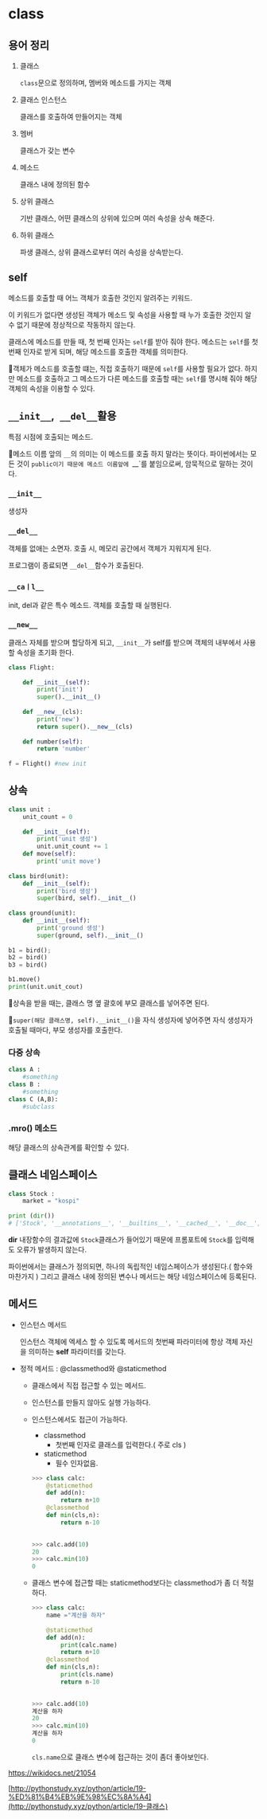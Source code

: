 # class

## 용어 정리

1. 클래스

   `class`문으로 정의하며, 멤버와 메소드를 가지는 객체

2. 클래스 인스턴스

   클래스를 호출하여 만들어지는 객체

3. 멤버

   클래스가 갖는 변수

4. 메소드

   클래스 내에 정의된 함수

5. 상위 클래스

   기반 클래스, 어떤 클래스의 상위에 있으며 여러 속성을 상속 해준다.

6. 하위 클래스

   파생 클래스, 상위 클래스로부터 여러 속성을 상속받는다.

   

## self

메소드를 호출할 때 어느 객체가 호출한 것인지 알려주는 키워드.

이 키워드가 없다면 생성된 객체가 메소드 및 속성을 사용할 때 누가 호출한 것인지 알 수 없기 때문에 정상적으로 작동하지 않는다.

클래스에 메소드를 만들 때, 첫 번째 인자는 `self`를 받아 줘야 한다. 메소드는 `self`를 첫 번째 인자로 받게 되며, 해당 메소드를 호출한 객체를 의미한다.



:pushpin:객체가 메소드를 호출할 떄는, 직접 호출하기 때문에 `self`를 사용할 필요가 없다. 하지만 메소드를 호출하고 그 메소드가 다른 메소드를 호출할 때는 `self`를 명시해 줘야 해당 객체의 속성을 이용할 수 있다.



## `__init__`,` __del__`활용

특점 시점에 호출되는 메소드. 

:pushpin:메소드 이름 앞의 `__`의 의미는 이 메소드를 호출 하지 말라는 뜻이다. 파이썬에서는 모든 것이 `public이기 때문에 메소드 이름앞에 `__`를 붙임으로써, 암묵적으로 말하는 것이다.

### `__init__`

생성자

### `__del__`

객체를 없애는 소면자. 호출 시, 메모리 공간에서 객체가 지워지게 된다.

프로그램이 종료되면 `__del__`함수가 호출된다.

### `__caㅣl__`

init, del과 같은 특수 메소드. 객체를 호출할 때 실행된다.

### `__new__`

클래스 자체를 받으며 할당하게 되고,  `__init__`가 self를 받으며 객체의 내부에서 사용할 속성을 초기화 한다.

```python
class Flight:
    
    def __init__(self):
        print('init')
        super().__init__()
        
    def __new__(cls):
        print('new')
        return super().__new__(cls)
    
    def number(self):
        return 'number'
    
f = Flight() #new init
```





## 상속

```python
class unit :
    unit_count = 0
    
    def __init__(self):
        print('unit 생성')
        unit.unit_count += 1
    def move(self):
        print('unit move')
        
class bird(unit):
    def __init__(self):
        print('bird 생성')
        super(bird, self).__init__()
        
class ground(unit):
    def __init__(self):
        print('ground 생성')
        super(ground, self).__init__()
        
b1 = bird();
b2 = bird()
b3 = bird()

b1.move()
print(unit.unit_cout)
```

:pushpin:상속을 받을 때는, 클래스 명 옆 괄호에 부모 클래스를 넣어주면 된다.

:pushpin:`super(해당 클래스명, self).__init__()`을 자식 생성자에 넣어주면 자식 생성자가 호출될 때마다, 부모 생성자를 호출한다.

### 다중 상속

```python
class A :
    #something
class B :
    #something
class C (A,B):
    #subclass
```

### .mro() 메소드

해당 클래스의 상속관계를 확인할 수 있다.



## 클래스 네임스페이스

```python
class Stock :
    market = "kospi"
    
print (dir())
# ['Stock', '__annotations__', '__builtins__', '__cached__', '__doc__', '__file__', '__loader__', '__name__', '__package__', '__spec_']
```

**dir** 내장함수의 결과값에 `Stock`클래스가 들어있기 때문에 프롬포트에 `Stock`를 입력해도 오류가 발생하지 않는다.

파이썬에서는 클래스가 정의되면, 하나의 독립적인 네임스페이스가 생성된다.( 함수와 마찬가지 ) 그리고 클래스 내에 정의된 변수나 메서드는 해당 네임스페이스에 등록된다.



## 메서드

- 인스턴스 메서드

  인스턴스 객체에 엑세스 할 수 있도록 메서드의 첫번째 파라미터에 항상 객체 자신을 의미하는 **self** 파라미터를 갖는다.

- 정적 메서드 : @classmethod와 @staticmethod

  - 클래스에서 직접 접근할 수 있는 메서드.

  - 인스턴스를 만들지 않아도 실행 가능하다.

  - 인스턴스에서도 접근이 가능하다.

    - classmethod
      - 첫번째 인자로 클래스를 입력한다.( 주로 cls )
    - staticmethod
      - 필수 인자없음.

    ```python
    >>> class calc:
    	@staticmethod
    	def add(n):
    		return n+10
    	@classmethod
    	def min(cls,n):
    		return n-10
    
    	
    >>> calc.add(10)
    20
    >>> calc.min(10)
    0
    ```

  - 클래스 변수에 접근할 때는 staticmethod보다는 classmethod가 좀 더 적절하다.

    ```python
    >>> class calc:
    	name ="계산을 하자"
    	
    	@staticmethod
    	def add(n):
    		print(calc.name)
    		return n+10
    	@classmethod
    	def min(cls,n):
    		print(cls.name)
    		return n-10
    
    	
    >>> calc.add(10)
    계산을 하자
    20
    >>> calc.min(10)
    계산을 하자
    0
    ```

    `cls.name`으로 클래스 변수에 접근하는 것이 좀더 좋아보인다.



<https://wikidocs.net/21054>

[http://pythonstudy.xyz/python/article/19-%ED%81%B4%EB%9E%98%EC%8A%A4](http://pythonstudy.xyz/python/article/19-클래스)